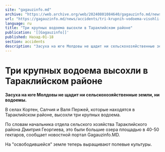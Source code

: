 ```yaml
---
site: "gagauzinfo.md"
archive: "https://web.archive.org/web/20240801084640/gagauzinfo.md/news/accidents/tri-krupnih-vodoema-visohli-v-tarakliiskom-raione"
url: "https://gagauzinfo.md/news/accidents/tri-krupnih-vodoema-visohli-v-tarakliiskom-raione"
language: ru
title: "Три крупных водоема высохли в Тараклийском районе"
publication: '[[Gagauzinfo]]'
published: Назад-01-18
section: accidents
description: "Засуха на юге Молдовы не щадит ни сельскохозяйственные земли, ни водоемы."
---
```


# Три крупных водоема высохли в Тараклийском районе

**Засуха на юге Молдовы не щадит ни сельскохозяйственные земли, ни водоемы.**

В селах Кортен, Салчия и Валя Пержей, которые находятся в Тараклийском районе, высохли три крупных водоема.

По словам начальника отдела сельского хозяйства Тараклийского района Дмитрия Георгиева, это были большие озера площадью в 40-50 гектаров, сообщает новостной портал Gagauzinfo.MD.

На "освободившейся" земле теперь выращивают полевые культуры.